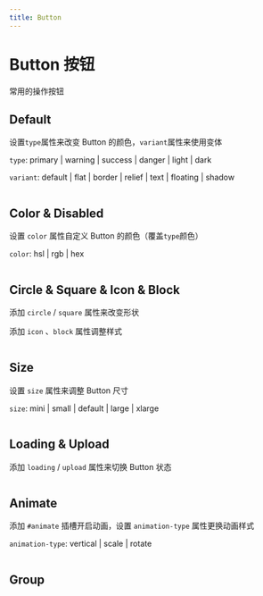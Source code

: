 ```yaml
---
title: Button
---
```


# Button 按钮

常用的操作按钮

## Default

设置`type`属性来改变 Button 的颜色，`variant`属性来使用变体

`type`: primary | warning | success | danger | light | dark

`variant`: default | flat | border | relief | text | floating | shadow

```vue demo src="./default.vue"

```

## Color & Disabled

设置 `color` 属性自定义 Button 的颜色（覆盖`type`颜色）

`color`: hsl | rgb | hex

```vue demo src="./color.vue"

```

## Circle & Square & Icon & Block

添加 `circle` / `square` 属性来改变形状

添加 `icon` 、`block` 属性调整样式

```vue demo src="./circle.vue"

```

## Size

设置 `size` 属性来调整 Button 尺寸

`size`: mini | small | default | large | xlarge

```vue demo src="./size.vue"

```

## Loading & Upload

添加 `loading` / `upload` 属性来切换 Button 状态

```vue demo src="./loading.vue"

```

## Animate

添加 `#animate` 插槽开启动画，设置 `animation-type` 属性更换动画样式

`animation-type`: vertical | scale | rotate

```vue demo src="./animate.vue"

```

## Group

```vue demo src="./group.vue"

```
